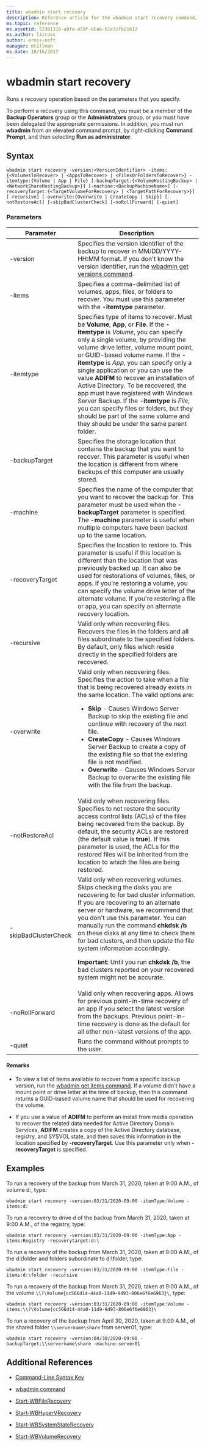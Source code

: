 ```yaml
---
title: wbadmin start recovery
description: Reference article for the wbadmin start recovery command, which runs a recovery operation based on the parameters that you specify.
ms.topic: reference
ms.assetid: 52381316-a0fa-459f-b6a6-01e31fb21612
ms.author: lizross
author: eross-msft
manager: mtillman
ms.date: 10/16/2017
---
```


# wbadmin start recovery

Runs a recovery operation based on the parameters that you specify.

To perform a recovery using this command, you must be a member of the **Backup Operators** group or the **Administrators** group, or you must have been delegated the appropriate permissions. In addition, you must run **wbadmin** from an elevated command prompt, by right-clicking **Command Prompt**, and then selecting **Run as administrator**.

## Syntax

```
wbadmin start recovery -version:<VersionIdentifier> -items:{<VolumesToRecover> | <AppsToRecover> | <FilesOrFoldersToRecover>} -itemtype:{Volume | App | File} [-backupTarget:{<VolumeHostingBackup> | <NetworkShareHostingBackup>}] [-machine:<BackupMachineName>] [-recoveryTarget:{<TargetVolumeForRecovery> | <TargetPathForRecovery>}] [-recursive] [-overwrite:{Overwrite | CreateCopy | Skip}] [-notRestoreAcl] [-skipBadClusterCheck] [-noRollForward] [-quiet]
```

### Parameters

| Parameter | Description |
|--|--|
| -version | Specifies the version identifier of the backup to recover in MM/DD/YYYY-HH:MM format. If you don't know the version identifier, run the [wbadmin get versions command](wbadmin-get-versions.md). |
| -items | Specifies a comma-delimited list of volumes, apps, files, or folders to recover. You must use this parameter with the **-itemtype** parameter. |
| -itemtype | Specifies type of items to recover. Must be **Volume**, **App**, or **File**. If the **-itemtype** is *Volume*, you can specify only a single volume, by providing the volume drive letter, volume mount point, or GUID-based volume name. If the **-itemtype** is *App*, you can specify only a single application or you can use the value **ADIFM** to recover an installation of Active Directory. To be recovered, the app must have registered with Windows Server Backup. If the **-itemtype** is *File*, you can specify files or folders, but they should be part of the same volume and they should be under the same parent folder. |
| -backupTarget | Specifies the storage location that contains the backup that you want to recover. This parameter is useful when the location is different from where backups of this computer are usually stored. |
| -machine | Specifies the name of the computer that you want to recover the backup for. This parameter must be used when the **-backupTarget** parameter is specified. The **-machine** parameter is useful when multiple computers have been backed up to the same location. |
| -recoveryTarget | Specifies the location to restore to. This parameter is useful if this location is different than the location that was previously backed up. It can also be used for restorations of volumes, files, or apps. If you're restoring a volume, you can specify the volume drive letter of the alternate volume. If you're restoring a file or app, you can specify an alternate recovery location. |
| -recursive | Valid only when recovering files. Recovers the files in the folders and all files subordinate to the specified folders. By default, only files which reside directly in the specified folders are recovered. |
|-overwrite | Valid only when recovering files. Specifies the action to take when a file that is being recovered already exists in the same location. The valid options are:<ul><li>**Skip** - Causes Windows Server Backup to skip the existing file and continue with recovery of the next file.</li><li>**CreateCopy** - Causes Windows Server Backup to create a copy of the existing file so that the existing file is not modified.</li><li>**Overwrite** - Causes Windows Server Backup to overwrite the existing file with the file from the backup. |
| -notRestoreAcl | Valid only when recovering files. Specifies to not restore the security access control lists (ACLs) of the files being recovered from the backup. By default, the security ACLs are restored (the default value is **true**). If this parameter is used, the ACLs for the restored files will be inherited from the location to which the files are being restored. |
| -skipBadClusterCheck | Valid only when recovering volumes. Skips checking the disks you are recovering to for bad cluster information. If you are recovering to an alternate server or hardware, we recommend that you don't use this parameter. You can manually run the command **chkdsk /b** on these disks at any time to check them for bad clusters, and then update the file system information accordingly.<p>**Important:** Until you run **chkdsk /b**, the bad clusters reported on your recovered system might not be accurate. |
| -noRollForward | Valid only when recovering apps. Allows for previous point-in-time recovery of an app if you select the latest version from the backups. Previous point-in-time recovery is done as the default for all other non-latest versions of the app. |
| -quiet | Runs the command without prompts to the user. |

#### Remarks

- To view a list of items available to recover from a specific backup version, run the [wbadmin get items command](wbadmin-get-items.md). If a volume didn't have a mount point or drive letter at the time of backup, then this command returns a GUID-based volume name that should be used for recovering the volume.

- If you use a value of **ADIFM** to perform an install from media operation to recover the related data needed for Active Directory Domain Services, **ADIFM** creates a copy of the Active Directory database, registry, and SYSVOL state, and then saves this information in the location specified by **-recoveryTarget**. Use this parameter only when **-recoveryTarget** is specified.

## Examples

To run a recovery of the backup from March 31, 2020, taken at 9:00 A.M., of volume d:, type:

```
wbadmin start recovery -version:03/31/2020-09:00 -itemType:Volume -items:d:
```

To run a recovery to drive d of the backup from March 31, 2020, taken at 9:00 A.M., of the registry, type:

```
wbadmin start recovery -version:03/31/2020-09:00 -itemType:App -items:Registry -recoverytarget:d:\
```

To run a recovery of the backup from March 31, 2020, taken at 9:00 A.M., of the d:\folder and folders subordinate to d:\folder, type:

```
wbadmin start recovery -version:03/31/2020-09:00 -itemType:File -items:d:\folder -recursive
```

To run a recovery of the backup from March 31, 2020, taken at 9:00 A.M., of the volume `\\?\Volume{cc566d14-44a0-11d9-9d93-806e6f6e6963}\`, type:

```
wbadmin start recovery -version:03/31/2020-09:00 -itemType:Volume -items:\\?\Volume{cc566d14-44a0-11d9-9d93-806e6f6e6963}\
```

To run a recovery of the backup from April 30, 2020, taken at 9:00 A.M., of the shared folder `\\servername\share` from server01, type:

```
wbadmin start recovery -version:04/30/2020-09:00 -backupTarget:\\servername\share -machine:server01
```

## Additional References

- [Command-Line Syntax Key](command-line-syntax-key.md)

- [wbadmin command](wbadmin.md)

- [Start-WBFileRecovery](/powershell/module/windowserverbackup/Start-WBFileRecovery)

- [Start-WBHyperVRecovery](/powershell/module/windowserverbackup/Start-WBHyperVRecovery)

- [Start-WBSystemStateRecovery](/powershell/module/windowserverbackup/Start-WBSystemStateRecovery)

- [Start-WBVolumeRecovery](/powershell/module/windowserverbackup/Start-WBVolumeRecovery)
